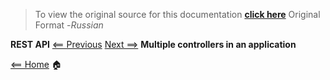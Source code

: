 

> To view the original source for this documentation [**click here**](https://swipeio.dev/docs/installation) Original Format -*Russian*


**REST API** [<== Previous](installation.md.md)  [Next ==>](multiple-controllers.md) **Multiple controllers in an application**

[<== Home](README.md) 🏠
